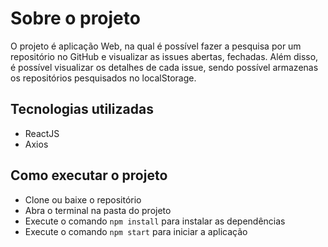 # Sobre o projeto

O projeto é aplicação Web, na qual é possível fazer a pesquisa por um repositório no GitHub e visualizar as issues abertas, fechadas. Além disso, é possível visualizar os detalhes de cada issue, sendo possível armazenas os repositórios pesquisados no localStorage.

## Tecnologias utilizadas

- ReactJS
- Axios

## Como executar o projeto

- Clone ou baixe o repositório
- Abra o terminal na pasta do projeto
- Execute o comando `npm install` para instalar as dependências
- Execute o comando `npm start` para iniciar a aplicação